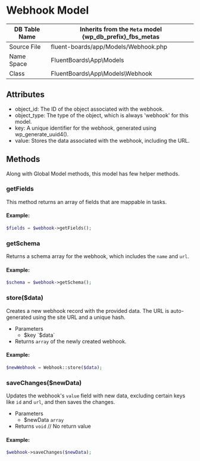# Webhook Model

| DB Table Name | Inherits from the `Meta` model {wp_db_prefix}_fbs_metas |
|---------------|---------------------------------------------------------|
| Source File   | fluent-boards/app/Models/Webhook.php                    |
| Name Space    | FluentBoards\App\Models                               |
| Class         | FluentBoards\App\Models\Webhook                       |

## Attributes
* object_id: The ID of the object associated with the webhook.
* object_type: The type of the object, which is always 'webhook' for this model.
* key: A unique identifier for the webhook, generated using wp_generate_uuid4().
* value: Stores the data associated with the webhook, including the URL.


## Methods
Along with Global Model methods, this model has few helper methods.


### getFields
This method returns an array of fields that are mappable in tasks.

#### Example:
```php 
$fields = $webhook->getFields();
```


### getSchema
Returns a schema array for the webhook, which includes the `name` and `url`.

#### Example:
```php 
$schema = $webhook->getSchema();
```

### store($data)
Creates a new webhook record with the provided data. The URL is auto-generated using the site URL and a unique hash.

- Parameters
    - $key `$data`
- Returns `array` of the newly created webhook.

#### Example:
```php 
$newWebhook = Webhook::store($data);
```

### saveChanges($newData)
Updates the webhook's `value` field with new data, excluding certain keys like `id` and `url`, and then saves the changes.

- Parameters
    - $newData `array`
- Returns `void` // No return value

#### Example:
```php 
$webhook->saveChanges($newData);
```
```

